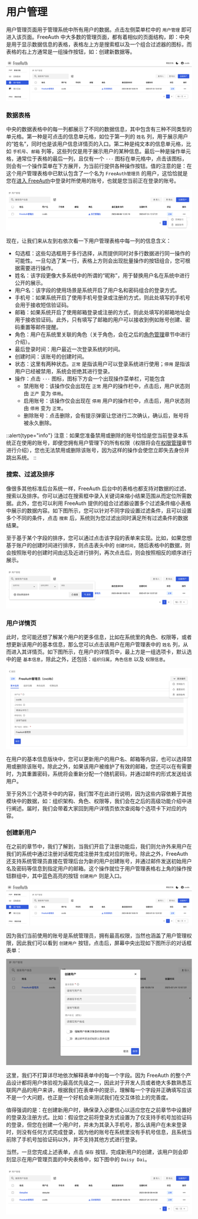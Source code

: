 # 用户管理

用户管理页面用于管理系统中所有用户的数据。点击左侧菜单栏中的 `用户管理` 即可进入该页面。FreeAuth 中大多数的管理页面，都有着相似的页面结构，即：中央是用于显示数据信息的表格，表格左上方是搜索框以及一个组合过滤器的图标，而表格的右上方通常是一组操作按钮，如：创建新数据等。

![FreeAuth User Management](/assets/manual/user-management.png)

### 数据表格

中央的数据表格中的每一列都展示了不同的数据信息，其中包含有三种不同类型的单元格。第一种是可点击的信息单元格，如位于第一列的 `姓名` 列，用于展示用户的“姓名”，同时也是该用户信息详情页的入口。第二种是纯文本的信息单元格，比如 `手机号`、`邮箱` 列等，这些列仅是用于展示用户的某种信息。最后一种是操作单元格，通常位于表格的最后一列，且仅有一个 `···` 图标在单元格中，点击该图标，则会有一个操作菜单在下方展开，为当前行提供各种操作按钮。值的注意的是：在这个用户管理表格中已默认包含了一个名为 `FreeAuth管理员` 的用户，这恰恰就是您在[进入 FreeAuth](/user-manual/freeauth-login)中登录时所使用的账号，也就是您当前正在登录的账号。

![FreeAuth User Management - Row Actions](/assets/manual/user-management-row-actions.png)

现在，让我们来从左到右依次看一下用户管理表格中每一列的信息含义：

* 勾选框：这些勾选框用于多行选择，从而提供同时对多行数据进行同一操作的可能性。一旦勾选了某一行，表格上方则会出现批量操作的按钮组合，您可根据需要进行操作。
* 姓名：该字段更像大多系统中的所谓的“昵称”，用于替换用户名在系统中进行公开的展示。
* 用户名：该字段的使用场景是系统开启了用户名和密码组合的登录方式。
* 手机号：如果系统开启了使用手机号登录或注册的方式，则此处填写的手机号会用于接收短信验证码。
* 邮箱：如果系统开启了使用邮箱登录或注册的方式，则此处填写的邮箱地址会用于接收验证码。此外，只有填写了邮箱的用户可以接收到例如账号创建、密码重置等邮件提醒。
* 角色：用户在系统里关联的角色（关于角色，会在之后的[角色管理](/user-manual/advanced-features/role-management)章节中进行介绍）。
* 最后登录时间：用户最近一次登录系统的时间。
* 创建时间：该账号的创建时间。
* 状态：这里有两种状态。`正常` 是指该用户可以登录系统进行使用；`停用` 是指该用户已经被禁用，系统会拒绝其进行登录。
* 操作：点击 `···` 图标，图标下方会一个出现操作菜单栏，可能包含
    * 禁用账号：该操作仅会出现在 `正常` 用户的操作栏中，点击后，用户状态则由 `正产` 变为 `停用`。
    * 启用账号：该操作仅会出现在 `停用` 用户的操作栏中，点击后，用户状态则由 `停用` 变为 `正常`。
    * 删除账号：点击删除，会有提示弹窗让您进行二次确认，确认后，账号将被永久删除。

::alert{type="info"}
注意：如果您准备禁用或删除的账号恰恰是您当前登录本系统正在使用的账号，即便您拥有用户管理下的所有权限（权限将会在[权限管理](/user-manual/advanced-features/permission-management)章节进行介绍），您也无法禁用或删除该账号，因为这样的操作会使您立即失去身份并跳出系统。
::

### 搜索、过滤及排序

像很多其他标准后台系统一样，FreeAuth 后台中的表格也都支持对数据的过滤、搜索以及排序。你可以通过在搜索框中录入关键词来缩小结果范围从而定位所需数据。此外，您也可以利用 FreeAuth 提供的组合过滤器设置多个过滤条件缩小表格中展示的数据内容。如下图所示，您可以针对不同字段设置过滤条件，且可以设置多个不同的条件，点击 `搜索` 后，系统则为您过滤出同时满足所有过滤条件的数据结果。

至于基于某个字段的排序，您可以通过点击该字段的表单来实现。比如，如果您想基于账户的创建时间进行排序，则点击表头中的 `创建时间`，随后表格中的数据，则会按照账号的创建时间由远及近进行排列，再次点击后，则会按照相反的顺序进行展示。

![FreeAuth User Management - Filter](/assets/manual/user-management-filter.png)

### 用户详情页

此时，您可能还想了解某个用户的更多信息，比如在系统里的角色、权限等，或者想更新该用户的基本信息，那么您可以点击该用户在用户管理表中的 `姓名` 列，从而进入其详情页。如下图所示，在用户的详情页中，最上方是一组选项卡，默认选中的是 `基本信息`，除此之外，还包括：`组织归属`，`角色信息` 以及 `权限信息`。

![FreeAuth User Details Page](/assets/manual/user-details-page.png)

在用户的基本信息版块中，您可以更新用户的用户名、邮箱等内容，也可以选择禁用或删除该账号。除此之外，如果该用户被维护了有效的邮箱，您还可以在有需要时，为其重置密码，系统将会重新分配一个随机密码，并通过邮件的形式发送给该用户。

至于另外三个选项卡中的内容，我们暂不在此进行说明，因为这些内容依赖于其他模块中的数据，如：组织架构、角色、权限等，我们会在之后的高级功能介绍中进行阐述。届时，我们会带着大家回到用户详情页依次查阅每个选项卡下对应的内容。

### 创建新用户

在之前的章节中，我们了解到，当我们开启了注册功能后，我们则允许外来用户在我们的系统中通过注册对话框完成注册并生成对应的账号。除此之外，FreeAuth 还支持系统管理员直接在管理后台为新的用户创建账号，并通过邮件发送初始用户名及密码等信息到指定用户的邮箱。这个操作就位于用户管理表格右上角的操作按钮群组中，其中蓝色高亮的按钮 `创建用户` 则是入口。

![FreeAuth User Management](/assets/manual/user-management.png)

因为我们当前使用的账号是系统管理员，拥有最高权限，当然也涵盖了用户管理权限，因此我们可以看到 `创建用户` 按钮，点击后，屏幕中央出现如下图所示的对话框表单：

![FreeAuth User Management - Create Form](/assets/manual/user-management-create.png)

这里，我们不打算详尽地依次解释表单中的每一个字段。因为 FreeAuth 的整个产品设计都将用户体验视为最高优先级之一，因此对于开发人员或者绝大多数熟悉互联网产品的用户来讲，根据我们在表单中的提示，理解每一个字段并正确填写应该不是一个大问题，也正是一个好机会来测试我们在交互体验上的完善度。

值得强调的是：在创建新用户时，确保录入必要信心以适应您在之前章节中设置好的登录及注册方式。比如：假设您之前将登录方式设置为了仅支持手机号加验证码的登录，但您在创建一个用户时，并未为其录入手机号，那么该用户在未来登录时，则没有任何方式完成登录，因为他的账号在系统里没有手机号信息，且系统当前除了手机号加验证码以外，并不支持其他方式进行登录。

当然，一旦您完成上述表单，点击 `保存` 按钮，完成新用户的创建，该用户则会即刻显示在用户管理页面的中央表格中，如下图中的 `Daisy Dai`。

![FreeAuth User Management - New User](/assets/manual/user-management-create-result.png)

